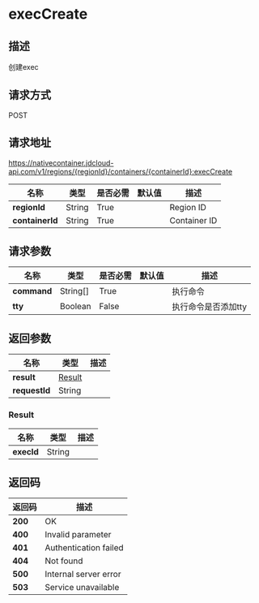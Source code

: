 # execCreate


## 描述
创建exec


## 请求方式
POST

## 请求地址
https://nativecontainer.jdcloud-api.com/v1/regions/{regionId}/containers/{containerId}:execCreate

|名称|类型|是否必需|默认值|描述|
|---|---|---|---|---|
|**regionId**|String|True| |Region ID|
|**containerId**|String|True| |Container ID|

## 请求参数
|名称|类型|是否必需|默认值|描述|
|---|---|---|---|---|
|**command**|String[]|True| |执行命令|
|**tty**|Boolean|False| |执行命令是否添加tty|


## 返回参数
|名称|类型|描述|
|---|---|---|
|**result**|[Result](execcreate#result)| |
|**requestId**|String| |

### <div id="result">Result</div>
|名称|类型|描述|
|---|---|---|
|**execId**|String| |

## 返回码
|返回码|描述|
|---|---|
|**200**|OK|
|**400**|Invalid parameter|
|**401**|Authentication failed|
|**404**|Not found|
|**500**|Internal server error|
|**503**|Service unavailable|
